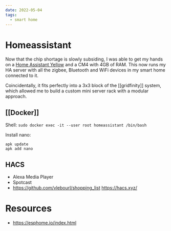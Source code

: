```yaml
---
date: 2022-05-04
tags:
  - smart home
---
```


# Homeassistant

Now that the chip shortage is slowly subsiding, I was able to get my hands on a [Home Assistant Yellow](https://www.home-assistant.io/yellow/) and a CM4 with 4GB of RAM. 
This now runs my HA server with all the zigbee, Bluetooth and WiFi devices in my smart home connected to it. 

Coincidentally, it fits perfectly into a 3x3 block of the [[gridfinity]] system, which allowed me to build a custom mini server rack with a modular approach. 
## [[Docker]]

Shell: `sudo docker exec -it --user root homeassistant /bin/bash`

Install nano:
```
apk update
apk add nano
```

## HACS

- Alexa Media Player
- Spotcast
- https://github.com/vlebourl/shopping_list
https://hacs.xyz/

# Resources
- https://esphome.io/index.html
